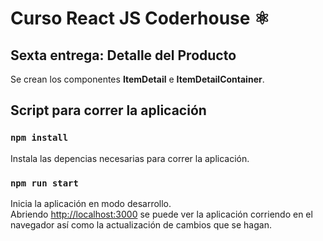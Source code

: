 # Curso React JS Coderhouse ⚛️
 
## Sexta entrega:  Detalle del Producto

Se crean los componentes **ItemDetail** e **ItemDetailContainer**. 

## Script para correr la aplicación

### `npm install`

Instala las depencias necesarias para correr la aplicación.

### `npm run start`

Inicia la aplicación en modo desarrollo.\
Abriendo [http://localhost:3000](http://localhost:3000) se puede ver la aplicación corriendo en el navegador así como la actualización de cambios que se hagan.